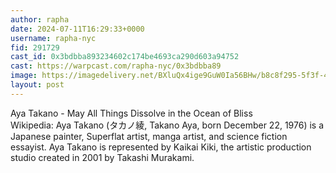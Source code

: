 ```yaml
---
author: rapha
date: 2024-07-11T16:29:33+0000
username: rapha-nyc
fid: 291729
cast_id: 0x3bdbba893234602c174be4693ca290d603a94752
cast: https://warpcast.com/rapha-nyc/0x3bdbba89
image: https://imagedelivery.net/BXluQx4ige9GuW0Ia56BHw/b8c8f295-5f3f-4844-4b87-ff1b522ee100/original
layout: post
---
```

Aya Takano - May All Things Dissolve in the Ocean of Bliss  
Wikipedia: Aya Takano (タカノ綾, Takano Aya, born December 22, 1976) is a Japanese painter, Superflat artist, manga artist, and science fiction essayist. Aya Takano is represented by Kaikai Kiki, the artistic production studio created in 2001 by Takashi Murakami.  

<img src='https://imagedelivery.net/BXluQx4ige9GuW0Ia56BHw/b8c8f295-5f3f-4844-4b87-ff1b522ee100/original' alt='' referrerpolicy='no-referrer'/>